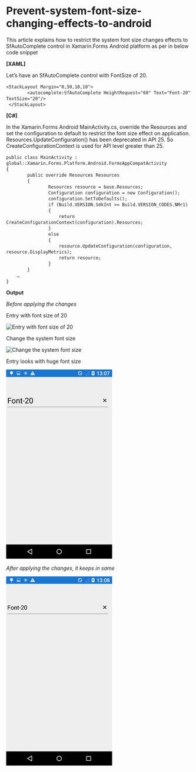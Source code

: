 # Prevent-system-font-size-changing-effects-to-android

This article explains how to restrict the system font size changes effects to SfAutoComplete control in Xamarin.Forms Android platform as per in below code snippet

**[XAML]**

Let’s have an SfAutoComplete control with FontSize of 20.
``` 
<StackLayout Margin="0,50,10,10">
        <autocomplete:SfAutoComplete HeightRequest="60" Text="Font-20" TextSize="20"/>
 </StackLayout>
 ```

**[C#]**

In the Xamarin.Forms Android MainActivity.cs, override the Resources and set the configuration to default to restrict the font size effect on application. Resources.UpdateConfiguration() has been deprecated in API 25. So CreateConfigurationContext is used for APl level greater than 25.

```
public class MainActivity : global::Xamarin.Forms.Platform.Android.FormsAppCompatActivity
{
        public override Resources Resources
        {
                Resources resource = base.Resources;
                Configuration configuration = new Configuration();
                configuration.SetToDefaults();
                if (Build.VERSION.SdkInt >= Build.VERSION_CODES.NMr1)
                {
                    return CreateConfigurationContext(configuration).Resources;
                }
                else
                {
                    resource.UpdateConfiguration(configuration, resource.DisplayMetrics);
                    return resource;
                }        
        }
    …
}
```
**Output**

*Before applying the changes*

Entry with font size of 20

![Entry with font size of 20
](https://github.com/SyncfusionExamples/Prevent-system-font-size-changing-effects-to-android/blob/master/FontSample/Screenshots/Entry_FontSize_20.png)

Change the system font size

![Change the system font size
](https://github.com/SyncfusionExamples/Prevent-system-font-size-changing-effects-to-android/blob/master/FontSample/Screenshots/System-Font-Size-Changes.png)

Entry looks with huge font size

![Entry looks with huge font size](https://github.com/SyncfusionExamples/Prevent-system-font-size-changing-effects-to-android/blob/master/FontSample/Screenshots/Changes-in-font-size.png)


*After applying the changes, it keeps in same*

![Desired output](https://github.com/SyncfusionExamples/Prevent-system-font-size-changing-effects-to-android/blob/master/FontSample/Screenshots/Desired_Output.png)

